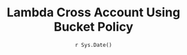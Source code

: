 ---
title : "Lambda Cross Account Using Bucket Policy"
date : "`r Sys.Date()`"
weight : 4
chapter : false
pre : " <b> 3.4. </b> "
---